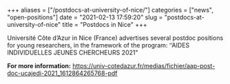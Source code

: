 +++
aliases = ["/postdocs-at-university-of-nice/"]
categories = ["news", "open-positions"]
date = "2021-02-13 17:59:20"
slug = "postdocs-at-university-of-nice"
title = "Postdocs in Nice"
+++

Université Côte d’Azur in Nice (France) advertises several postdoc
positions for young researchers, in the framework of the program:
‘‘AIDES INDIVIDUELLES JEUNES CHERCHEURS 2021"

**For more information:**
<https://univ-cotedazur.fr/medias/fichier/aap-post-doc-ucajedi-2021_1612864265768-pdf>
